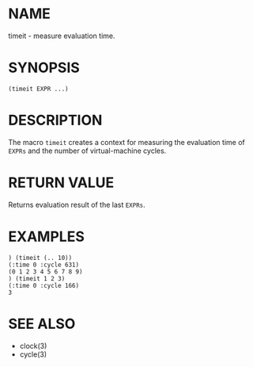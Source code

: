 # NAME
timeit - measure evaluation time.

# SYNOPSIS

    (timeit EXPR ...)

# DESCRIPTION
The macro `timeit` creates a context for measuring the evaluation time of `EXPRs` and the number of virtual-machine cycles.

# RETURN VALUE
Returns evaluation result of the last `EXPRs`.

# EXAMPLES

    ) (timeit (.. 10))
    (:time 0 :cycle 631)
    (0 1 2 3 4 5 6 7 8 9)
    ) (timeit 1 2 3)
    (:time 0 :cycle 166)
    3

# SEE ALSO
- clock(3)
- cycle(3)
